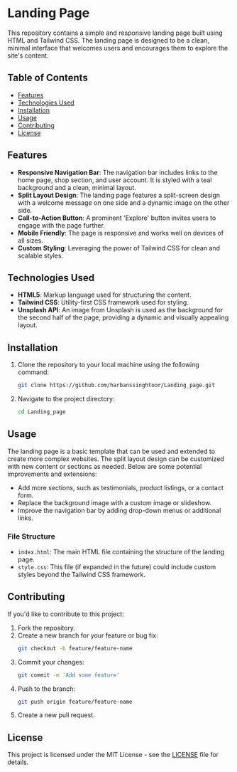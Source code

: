 # Landing Page

This repository contains a simple and responsive landing page built using HTML and Tailwind CSS. The landing page is designed to be a clean, minimal interface that welcomes users and encourages them to explore the site's content.

## Table of Contents
- [Features](#features)
- [Technologies Used](#technologies-used)
- [Installation](#installation)
- [Usage](#usage)
- [Contributing](#contributing)
- [License](#license)


## Features
- **Responsive Navigation Bar**: The navigation bar includes links to the home page, shop section, and user account. It is styled with a teal background and a clean, minimal layout.
- **Split Layout Design**: The landing page features a split-screen design with a welcome message on one side and a dynamic image on the other side.
- **Call-to-Action Button**: A prominent 'Explore' button invites users to engage with the page further.
- **Mobile Friendly**: The page is responsive and works well on devices of all sizes.
- **Custom Styling**: Leveraging the power of Tailwind CSS for clean and scalable styles.

## Technologies Used
- **HTML5**: Markup language used for structuring the content.
- **Tailwind CSS**: Utility-first CSS framework used for styling.
- **Unsplash API**: An image from Unsplash is used as the background for the second half of the page, providing a dynamic and visually appealing layout.

## Installation

1. Clone the repository to your local machine using the following command:
   ```bash
   git clone https://github.com/harbanssinghtoor/Landing_page.git

2. Navigate to the project directory:
    ```bash
    cd Landing_page
## Usage
The landing page is a basic template that can be used and extended to create more complex websites. The split layout design can be customized with new content or sections as needed. Below are some potential improvements and extensions:
- Add more sections, such as testimonials, product listings, or a contact form.
- Replace the background image with a custom image or slideshow.
- Improve the navigation bar by adding drop-down menus or additional links.

### File Structure
- `index.html`: The main HTML file containing the structure of the landing page.
- `style.css`: This file (if expanded in the future) could include custom styles beyond the Tailwind CSS framework.

## Contributing
If you'd like to contribute to this project:
1. Fork the repository.
2. Create a new branch for your feature or bug fix: 
   ```bash
   git checkout -b feature/feature-name
3. Commit your changes: 
   ```bash
   git commit -m 'Add some feature'
4. Push to the branch:
    ```bash
    git push origin feature/feature-name

5. Create a new pull request.

## License
This project is licensed under the MIT License - see the [LICENSE](LICENSE) file for details.
